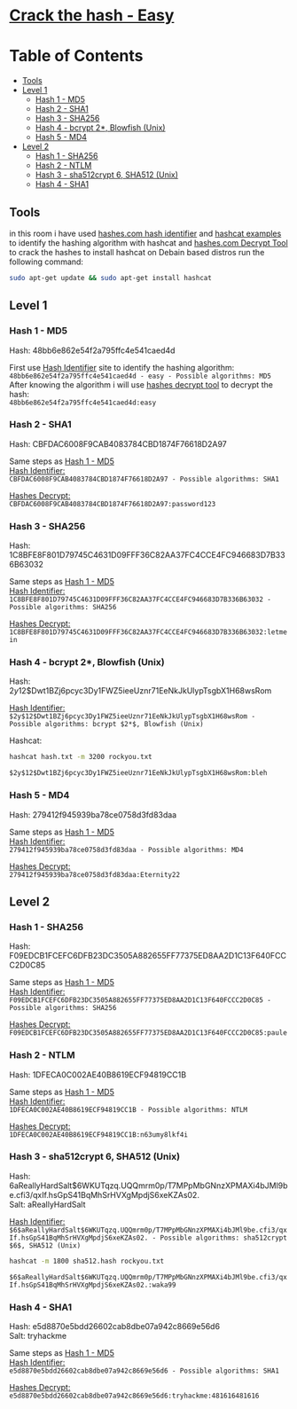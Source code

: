 # [Crack the hash - Easy][1]

Table of Contents
=================
* [Tools](#tools)
* [Level 1](#level-1)
  * [Hash 1 - MD5](#hash-1---md5)
  * [Hash 2 - SHA1](#hash-2---ntlm)
  * [Hash 3 - SHA256](#hash-3---sha256)
  * [Hash 4 - bcrypt $2*$, Blowfish (Unix)](#hash-4---bcrypt--blowfish-unix)
  * [Hash 5 - MD4](#hash-5---md4)
* [Level 2](#level-2)
  * [Hash 1 - SHA256](#hash-1---sha256)
  * [Hash 2 - NTLM](#hash-2---sha1)
  * [Hash 3 - sha512crypt $6$, SHA512 (Unix)](#hash-3---sha512crypt--sha512-unix)
  * [Hash 4 - SHA1](#hash-4---sha1)

## Tools
in this room i have used [hashes.com hash identifier][2] and [hashcat examples][3] to identify the hashing algorithm with hashcat and [hashes.com Decrypt Tool][4] to crack the hashes
to install hashcat  on Debain based distros run the following command:

```bash
sudo apt-get update && sudo apt-get install hashcat
```


## Level 1

### Hash 1 - MD5
Hash: 48bb6e862e54f2a795ffc4e541caed4d

First use [Hash Identifier][2] site to identify the hashing algorithm:<br>
`48bb6e862e54f2a795ffc4e541caed4d - easy - Possible algorithms: MD5`<br>
After knowing the algorithm i will use [hashes decrypt tool][4] to decrypt the hash:<br>
`48bb6e862e54f2a795ffc4e541caed4d:easy`


### Hash 2 - SHA1
Hash: CBFDAC6008F9CAB4083784CBD1874F76618D2A97<br>

Same steps as [Hash 1 - MD5](#hash-1---md5)<br>
[Hash Identifier:][2]<br>
`CBFDAC6008F9CAB4083784CBD1874F76618D2A97 - Possible algorithms: SHA1`

[Hashes Decrypt:][4]<br>
`CBFDAC6008F9CAB4083784CBD1874F76618D2A97:password123`

### Hash 3 - SHA256
Hash: 1C8BFE8F801D79745C4631D09FFF36C82AA37FC4CCE4FC946683D7B336B63032

Same steps as [Hash 1 - MD5](#hash-1---md5)<br>
[Hash Identifier:][2]<br>
`1C8BFE8F801D79745C4631D09FFF36C82AA37FC4CCE4FC946683D7B336B63032 - Possible algorithms: SHA256`

[Hashes Decrypt:][4]<br>
`1C8BFE8F801D79745C4631D09FFF36C82AA37FC4CCE4FC946683D7B336B63032:letmein`

### Hash 4 - bcrypt $2*$, Blowfish (Unix)
Hash: $2y$12$Dwt1BZj6pcyc3Dy1FWZ5ieeUznr71EeNkJkUlypTsgbX1H68wsRom

[Hash Identifier:][2]<br>
`$2y$12$Dwt1BZj6pcyc3Dy1FWZ5ieeUznr71EeNkJkUlypTsgbX1H68wsRom - Possible algorithms: bcrypt $2*$, Blowfish (Unix)`

Hashcat:<br>
```bash
hashcat hash.txt -m 3200 rockyou.txt
```
`$2y$12$Dwt1BZj6pcyc3Dy1FWZ5ieeUznr71EeNkJkUlypTsgbX1H68wsRom:bleh`

### Hash 5 - MD4
Hash: 279412f945939ba78ce0758d3fd83daa

Same steps as [Hash 1 - MD5](#hash-1---md5)<br>
[Hash Identifier:][2]<br>
`279412f945939ba78ce0758d3fd83daa - Possible algorithms: MD4`

[Hashes Decrypt:][4]<br>
`279412f945939ba78ce0758d3fd83daa:Eternity22`

## Level 2

### Hash 1 - SHA256
Hash: F09EDCB1FCEFC6DFB23DC3505A882655FF77375ED8AA2D1C13F640FCCC2D0C85

Same steps as [Hash 1 - MD5](#hash-1---md5)<br>
[Hash Identifier:][2]<br>
`F09EDCB1FCEFC6DFB23DC3505A882655FF77375ED8AA2D1C13F640FCCC2D0C85 - Possible algorithms: SHA256`

[Hashes Decrypt:][4]<br>
`F09EDCB1FCEFC6DFB23DC3505A882655FF77375ED8AA2D1C13F640FCCC2D0C85:paule`

### Hash 2 - NTLM
Hash: 1DFECA0C002AE40B8619ECF94819CC1B

Same steps as [Hash 1 - MD5](#hash-1---md5)<br>
[Hash Identifier:][2]<br>
`1DFECA0C002AE40B8619ECF94819CC1B - Possible algorithms: NTLM`

[Hashes Decrypt:][4]<br>
`1DFECA0C002AE40B8619ECF94819CC1B:n63umy8lkf4i`

### Hash 3 - sha512crypt $6$, SHA512 (Unix)
Hash: $6$aReallyHardSalt$6WKUTqzq.UQQmrm0p/T7MPpMbGNnzXPMAXi4bJMl9be.cfi3/qxIf.hsGpS41BqMhSrHVXgMpdjS6xeKZAs02.<br>
Salt: aReallyHardSalt

[Hash Identifier:][2]<br>
`$6$aReallyHardSalt$6WKUTqzq.UQQmrm0p/T7MPpMbGNnzXPMAXi4bJMl9be.cfi3/qxIf.hsGpS41BqMhSrHVXgMpdjS6xeKZAs02. - Possible algorithms: sha512crypt $6$, SHA512 (Unix)`

```bash
hashcat -m 1800 sha512.hash rockyou.txt
```
`$6$aReallyHardSalt$6WKUTqzq.UQQmrm0p/T7MPpMbGNnzXPMAXi4bJMl9be.cfi3/qxIf.hsGpS41BqMhSrHVXgMpdjS6xeKZAs02.:waka99`

### Hash 4 - SHA1
Hash: e5d8870e5bdd26602cab8dbe07a942c8669e56d6<br>
Salt: tryhackme

Same steps as [Hash 1 - MD5](#hash-1---md5)<br>
[Hash Identifier:][2]<br>
`e5d8870e5bdd26602cab8dbe07a942c8669e56d6 - Possible algorithms: SHA1`

[Hashes Decrypt:][4]<br>
`e5d8870e5bdd26602cab8dbe07a942c8669e56d6:tryhackme:481616481616`

[1]: https://tryhackme.com/room/crackthehash
[2]: https://hashes.com/en/tools/hash_identifier
[3]: https://hashcat.net/wiki/doku.php?id=example_hashes
[4]: https://hashes.com/en/decrypt/hash/